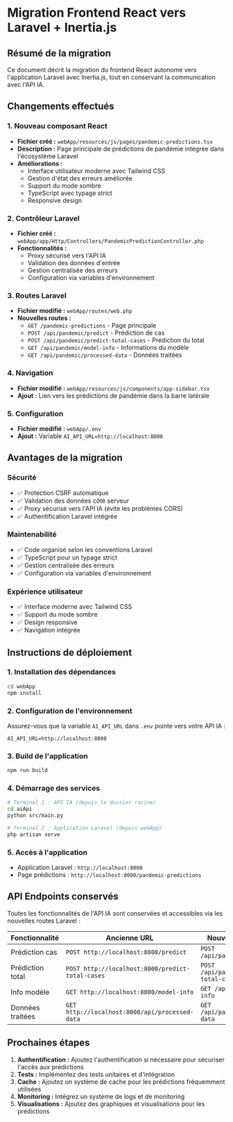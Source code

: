 # Migration Frontend React vers Laravel + Inertia.js

## Résumé de la migration

Ce document décrit la migration du frontend React autonome vers l'application Laravel avec Inertia.js, tout en conservant la communication avec l'API IA.

## Changements effectués

### 1. Nouveau composant React
- **Fichier créé :** `webApp/resources/js/pages/pandemic-predictions.tsx`
- **Description :** Page principale de prédictions de pandémie intégrée dans l'écosystème Laravel
- **Améliorations :**
  - Interface utilisateur moderne avec Tailwind CSS
  - Gestion d'état des erreurs améliorée
  - Support du mode sombre
  - TypeScript avec typage strict
  - Responsive design

### 2. Contrôleur Laravel
- **Fichier créé :** `webApp/app/Http/Controllers/PandemicPredictionController.php`
- **Fonctionnalités :**
  - Proxy sécurisé vers l'API IA
  - Validation des données d'entrée
  - Gestion centralisée des erreurs
  - Configuration via variables d'environnement

### 3. Routes Laravel
- **Fichier modifié :** `webApp/routes/web.php`
- **Nouvelles routes :**
  - `GET /pandemic-predictions` - Page principale
  - `POST /api/pandemic/predict` - Prédiction de cas
  - `POST /api/pandemic/predict-total-cases` - Prédiction du total
  - `GET /api/pandemic/model-info` - Informations du modèle
  - `GET /api/pandemic/processed-data` - Données traitées

### 4. Navigation
- **Fichier modifié :** `webApp/resources/js/components/app-sidebar.tsx`
- **Ajout :** Lien vers les prédictions de pandémie dans la barre latérale

### 5. Configuration
- **Fichier modifié :** `webApp/.env`
- **Ajout :** Variable `AI_API_URL=http://localhost:8000`

## Avantages de la migration

### Sécurité
- ✅ Protection CSRF automatique
- ✅ Validation des données côté serveur
- ✅ Proxy sécurisé vers l'API IA (évite les problèmes CORS)
- ✅ Authentification Laravel intégrée

### Maintenabilité
- ✅ Code organisé selon les conventions Laravel
- ✅ TypeScript pour un typage strict
- ✅ Gestion centralisée des erreurs
- ✅ Configuration via variables d'environnement

### Expérience utilisateur
- ✅ Interface moderne avec Tailwind CSS
- ✅ Support du mode sombre
- ✅ Design responsive
- ✅ Navigation intégrée

## Instructions de déploiement

### 1. Installation des dépendances
```bash
cd webApp
npm install
```

### 2. Configuration de l'environnement
Assurez-vous que la variable `AI_API_URL` dans `.env` pointe vers votre API IA :
```env
AI_API_URL=http://localhost:8000
```

### 3. Build de l'application
```bash
npm run build
```

### 4. Démarrage des services
```bash
# Terminal 1 : API IA (depuis le dossier racine)
cd aiApi
python src/main.py

# Terminal 2 : Application Laravel (depuis webApp)
php artisan serve
```

### 5. Accès à l'application
- Application Laravel : `http://localhost:8000`
- Page prédictions : `http://localhost:8000/pandemic-predictions`

## API Endpoints conservés

Toutes les fonctionnalités de l'API IA sont conservées et accessibles via les nouvelles routes Laravel :

| Fonctionnalité | Ancienne URL | Nouvelle URL Laravel |
|---|---|---|
| Prédiction cas | `POST http://localhost:8000/predict` | `POST /api/pandemic/predict` |
| Prédiction total | `POST http://localhost:8000/predict-total-cases` | `POST /api/pandemic/predict-total-cases` |
| Info modèle | `GET http://localhost:8000/model-info` | `GET /api/pandemic/model-info` |
| Données traitées | `GET http://localhost:8000/api/processed-data` | `GET /api/pandemic/processed-data` |

## Prochaines étapes

1. **Authentification :** Ajoutez l'authentification si nécessaire pour sécuriser l'accès aux prédictions
2. **Tests :** Implémentez des tests unitaires et d'intégration
3. **Cache :** Ajoutez un système de cache pour les prédictions fréquemment utilisées
4. **Monitoring :** Intégrez un système de logs et de monitoring
5. **Visualisations :** Ajoutez des graphiques et visualisations pour les prédictions

